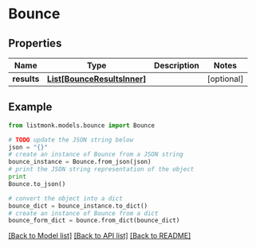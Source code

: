 # Bounce


## Properties
Name | Type | Description | Notes
------------ | ------------- | ------------- | -------------
**results** | [**List[BounceResultsInner]**](BounceResultsInner.md) |  | [optional] 

## Example

```python
from listmonk.models.bounce import Bounce

# TODO update the JSON string below
json = "{}"
# create an instance of Bounce from a JSON string
bounce_instance = Bounce.from_json(json)
# print the JSON string representation of the object
print
Bounce.to_json()

# convert the object into a dict
bounce_dict = bounce_instance.to_dict()
# create an instance of Bounce from a dict
bounce_form_dict = bounce.from_dict(bounce_dict)
```
[[Back to Model list]](../README.md#documentation-for-models) [[Back to API list]](../README.md#documentation-for-api-endpoints) [[Back to README]](../README.md)


